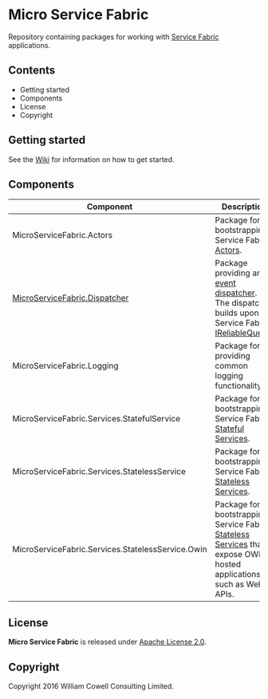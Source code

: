 # Micro Service Fabric

Repository containing packages for working with [Service Fabric](https://azure.microsoft.com/en-us/documentation/services/service-fabric/) applications.

## Contents

* Getting started
* Components
* License
* Copyright

## Getting started

See the [Wiki](https://github.com/wc2/micro-service-fabric/wiki) for information on how to get started.

## Components

| Component | Description |
| --------- | ----------- |
| MicroServiceFabric.Actors | Package for bootstrapping Service Fabric [Actors](https://azure.microsoft.com/en-us/documentation/articles/service-fabric-reliable-actors-introduction/). |
| [MicroServiceFabric.Dispatcher](https://www.nuget.org/packages/MicroServiceFabric.Dispatcher/) | Package providing an [event dispatcher](https://en.wikipedia.org/wiki/Event_loop). The dispatcher builds upon the Service Fabric [IReliableQueue](https://msdn.microsoft.com/en-us/library/azure/dn971527.aspx?f=255&MSPPError=-2147217396). | 
| MicroServiceFabric.Logging | Package for providing common logging functionality. |
| MicroServiceFabric.Services.StatefulService | Package for bootstrapping Service Fabric [Stateful Services](https://azure.microsoft.com/en-us/documentation/articles/service-fabric-reliable-services-introduction/). |
| MicroServiceFabric.Services.StatelessService | Package for bootstrapping Service Fabric [Stateless Services](https://azure.microsoft.com/en-us/documentation/articles/service-fabric-reliable-services-introduction/). |
| MicroServiceFabric.Services.StatelessService.Owin | Package for bootstrapping Service Fabric [Stateless Services](https://azure.microsoft.com/en-us/documentation/articles/service-fabric-reliable-services-introduction/) that expose OWIN-hosted applications, such as Web APIs. |

## License

**Micro Service Fabric** is released under [Apache License 2.0](https://raw.githubusercontent.com/wc2/micro-service-fabric/master/LICENSE.txt).

## Copyright

Copyright 2016 William Cowell Consulting Limited.
